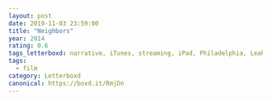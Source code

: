```yaml
---
layout: post 
date: 2019-11-03 23:59:00
title: "Neighbors"
year: 2014
rating: 0.6
tags_letterboxd: narrative, iTunes, streaming, iPad, Philadelphia, Leah
tags:
  - film
category: Letterboxd
canonical: https://boxd.it/RmjDn
---
```

